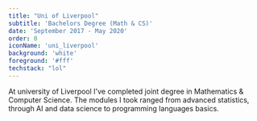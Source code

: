 ```yaml
---
title: "Uni of Liverpool"
subtitle: 'Bachelors Degree (Math & CS)'
date: 'September 2017 - May 2020'
order: 0
iconName: 'uni_liverpool'
background: 'white'
foreground: '#fff'
techstack: "lol"
---
```


At university of Liverpool I've completed joint degree in Mathematics & Computer Science.
The modules I took ranged from advanced statistics, through AI and data science to programming languages basics.